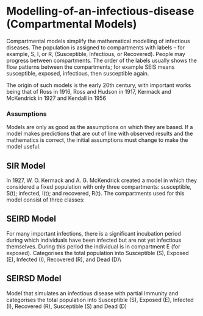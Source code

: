 # Modelling-of-an-infectious-disease (Compartmental Models)

Compartmental models simplify the mathematical modelling of infectious diseases. The population is assigned to compartments with labels – for example, S, I, or R, (Susceptible, Infectious, or Recovered). People may progress between compartments. The order of the labels usually shows the flow patterns between the compartments; for example SEIS means susceptible, exposed, infectious, then susceptible again.

The origin of such models is the early 20th century, with important works being that of Ross in 1916, Ross and Hudson in 1917, Kermack and McKendrick in 1927 and Kendall in 1956

### Assumptions
  Models are only as good as the assumptions on which they are based. If a model makes predictions that are out of line with observed results and the mathematics is correct, the     initial assumptions must change to make the model useful.

## SIR Model
  In 1927, W. O. Kermack and A. G. McKendrick created a model in which they considered a fixed population with only three compartments: susceptible, S(t); infected, I(t); and       recovered, R(t). The compartments used for this model consist of three classes:
## SEIRD Model
  For many important infections, there is a significant incubation period during which individuals have been infected but are not yet infectious themselves. During this period the individual is in compartment E (for exposed). Categorises the total population into Susceptible (S), Exposed (E), Infected (I), Recovered (R), and Dead (D)\
## SEIRSD Model
  Model that simulates an infectious disease with partial Immunity and categorises the total population into Susceptible (S), Exposed (E), Infected (I), Recovered (R), Susceptible   (S) and Dead (D)

